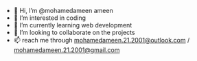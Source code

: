 - 👋 Hi, I’m @mohamedameen  ameen
- 👀 I’m interested in coding
- 🌱 I’m currently learning web development 
- 💞️ I’m looking to collaborate on the projects
- 📫 reach me through mohamedameen.21.2001@outlook.com / mohamedameen.21.2001@gmail.com

<!---
mohamedameen21/mohamedameen21 is a ✨ special ✨ repository because its `README.md` (this file) appears on your GitHub profile.
You can click the Preview link to take a look at your changes.
--->
